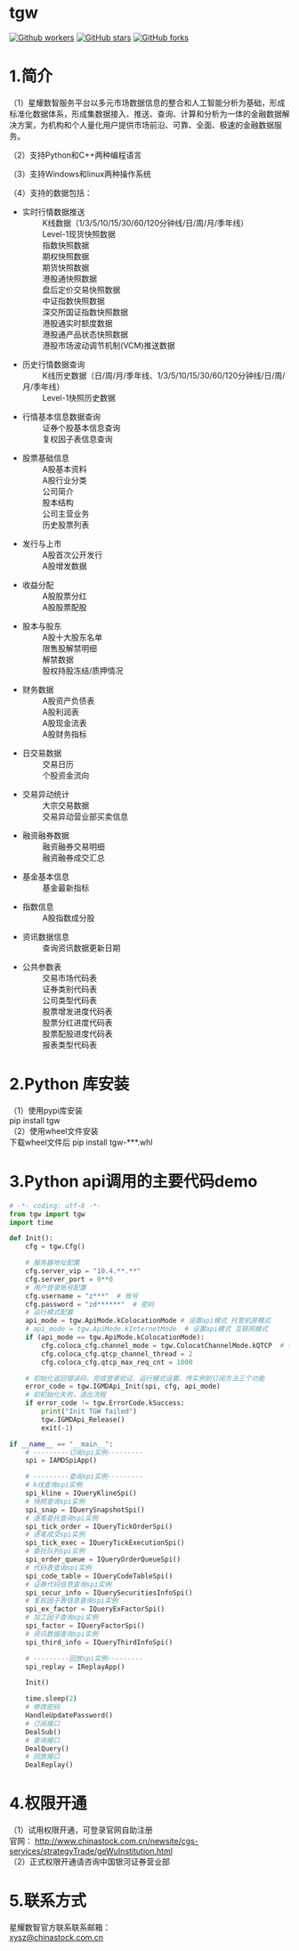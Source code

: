 # tgw<br>
[![Github workers](https://img.shields.io/github/watchers/tgw2023/tgw.svg?style=social&label=Watchers&)](https://github.com/tgw2023/tgw/watchers)
[![GitHub stars](https://img.shields.io/github/stars/tgw2023/tgw.svg?style=social&label=Star&)](https://github.com/tgw2023/tgw/stargazers)
[![GitHub forks](https://img.shields.io/github/forks/tgw2023/tgw.svg?style=social&label=Fork&)](https://github.com/tgw2023/tgw/fork)

# 1.简介
（1）星耀数智服务平台以多元市场数据信息的整合和人工智能分析为基础，形成标准化数据体系，形成集数据接入、推送、查询、计算和分析为一体的金融数据解决方案，为机构和个人量化用户提供市场前沿、可靠、全面、极速的金融数据服务。 	<br/>

（2）支持Python和C++两种编程语言 	<br/>

（3）支持Windows和linux两种操作系统 	<br/>

（4）支持的数据包括： 	<br/>
*   实时行情数据推送<br>
$\qquad$ K线数据（1/3/5/10/15/30/60/120分钟线/日/周/月/季年线）<br> 
$\qquad$ Level-1现货快照数据<br> 
$\qquad$ 指数快照数据<br> 
$\qquad$ 期权快照数据<br> 
$\qquad$ 期货快照数据<br> 
$\qquad$ 港股通快照数据<br> 
$\qquad$ 盘后定价交易快照数据<br> 
$\qquad$ 中证指数快照数据<br> 
$\qquad$ 深交所国证指数快照数据<br> 
$\qquad$ 港股通实时额度数据<br> 
$\qquad$ 港股通产品状态快照数据<br> 
$\qquad$ 港股市场波动调节机制(VCM)推送数据<br> 



*   历史行情数据查询<br>
$\qquad$ K线历史数据（日/周/月/季年线、1/3/5/10/15/30/60/120分钟线/日/周/月/季年线）<br> 
$\qquad$ Level-1快照历史数据<br> 

*   行情基本信息数据查询<br>
$\qquad$ 证券个股基本信息查询<br> 
$\qquad$ 复权因子表信息查询<br> 



*   股票基础信息<br>
$\qquad$ A股基本资料<br>
$\qquad$ A股行业分类<br>
$\qquad$ 公司简介<br>
$\qquad$ 股本结构<br>
$\qquad$ 公司主营业务<br>
$\qquad$ 历史股票列表<br>
*   发行与上市<br>
$\qquad$ A股首次公开发行<br>
$\qquad$ A股增发数据<br>
*   收益分配<br>
$\qquad$ A股股票分红<br>
$\qquad$ A股股票配股 <br>
*   股本与股东<br>
$\qquad$ A股十大股东名单<br>
$\qquad$ 限售股解禁明细 <br>
$\qquad$ 解禁数据 <br>
$\qquad$ 股权持股冻结/质押情况<br>
*   财务数据<br>
$\qquad$ A股资产负债表<br>
$\qquad$ A股利润表 <br>
$\qquad$ A股现金流表<br>
$\qquad$ A股财务指标<br>
*   日交易数据<br>
$\qquad$ 交易日历 <br>
$\qquad$ 个股资金流向<br>
*   交易异动统计<br>
$\qquad$ 大宗交易数据 <br>
$\qquad$ 交易异动营业部买卖信息 <br>
*   融资融券数据<br>
$\qquad$ 融资融券交易明细<br>
$\qquad$ 融资融券成交汇总 <br>
*   基金基本信息<br>
$\qquad$ 基金最新指标<br>
*   指数信息<br>
$\qquad$ A股指数成分股 <br>
*   资讯数据信息<br>
$\qquad$ 查询资讯数据更新日期<br>

*   公共参数表<br>
$\qquad$ 交易市场代码表<br>
$\qquad$ 证券类别代码表<br>
$\qquad$ 公司类型代码表<br>
$\qquad$ 股票增发进度代码表<br>
$\qquad$ 股票分红进度代码表<br>
$\qquad$ 股票配股进度代码表<br>
$\qquad$ 报表类型代码表<br>

# 2.Python 库安装
（1）使用pypi库安装<br> 
    pip install tgw<br> 
（2）使用wheel文件安装<br> 
    下载wheel文件后 pip install tgw-***.whl <br> 
 
# 3.Python api调用的主要代码demo
```python
# -*- coding: utf-8 -*-
from tgw import tgw
import time

def Init():
    cfg = tgw.Cfg()

    # 服务器地址配置
    cfg.server_vip = "10.4.**.**"
    cfg.server_port = 9**0
    # 用户登录账号配置
    cfg.username = "z***"  # 账号
    cfg.password = "zd******"  # 密码
    # 运行模式配置
    api_mode = tgw.ApiMode.kColocationMode # 设置api模式 托管机房模式
    # api_mode = tgw.ApiMode.kInternetMode  # 设置api模式 互联网模式
    if (api_mode == tgw.ApiMode.kColocationMode):
        cfg.coloca_cfg.channel_mode = tgw.ColocatChannelMode.kQTCP  # tcp查询模式
        cfg.coloca_cfg.qtcp_channel_thread = 2
        cfg.coloca_cfg.qtcp_max_req_cnt = 1000

    # 初始化返回错误码，完成登录验证、运行模式设置、传实例到订阅方法三个功能
    error_code = tgw.IGMDApi_Init(spi, cfg, api_mode)
    # 如初始化失败，退出流程
    if error_code != tgw.ErrorCode.kSuccess:
        print("Init TGW failed")
        tgw.IGMDApi_Release()
        exit(-1)

if __name__ == "__main__":
    # ---------订阅spi实例---------
    spi = IAMDSpiApp()

    # ---------查询spi实例---------
    # k线查询spi实例
    spi_kline = IQueryKlineSpi()
    # 快照查询spi实例
    spi_snap = IQuerySnapshotSpi()
    # 逐笔委托查询spi实例
    spi_tick_order = IQueryTickOrderSpi()
    # 逐笔成交spi实例
    spi_tick_exec = IQueryTickExecutionSpi()
    # 委托队列spi实例
    spi_order_queue = IQueryOrderQueueSpi()
    # 代码表查询spi实例
    spi_code_table = IQueryCodeTableSpi()
    # 证券代码信息查询spi实例
    spi_secur_info = IQuerySecuritiesInfoSpi()
    # 复权因子表信息查询spi实例
    spi_ex_factor = IQueryExFactorSpi()
    # 加工因子查询spi实例
    spi_factor = IQueryFactorSpi()
    # 资讯数据查询spi实例
    spi_third_info = IQueryThirdInfoSpi()

    # ---------回放spi实例---------
    spi_replay = IReplayApp()

    Init()

    time.sleep(2)
    # 修改密码
    HandleUpdatePassword()
    # 订阅接口
    DealSub()
    # 查询接口
    DealQuery()
    # 回放接口
    DealReplay()
```
# 4.权限开通
（1）试用权限开通，可登录官网自助注册<br/>
   官网： http://www.chinastock.com.cn/newsite/cgs-services/strategyTrade/geWuInstitution.html <br/>
（2）正式权限开通请咨询中国银河证券营业部<br/>
# 5.联系方式
   星耀数智官方联系联系邮箱：<br/>
     xysz@chinastock.com.cn<br/>
